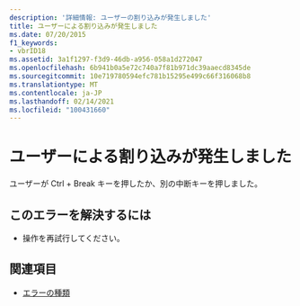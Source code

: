 ```yaml
---
description: '詳細情報: ユーザーの割り込みが発生しました'
title: ユーザーによる割り込みが発生しました
ms.date: 07/20/2015
f1_keywords:
- vbrID18
ms.assetid: 3a1f1297-f3d9-46db-a956-058a1d272047
ms.openlocfilehash: 6b941b0a5e72c740a7f81b971dc39aaecd8345de
ms.sourcegitcommit: 10e719780594efc781b15295e499c66f316068b8
ms.translationtype: MT
ms.contentlocale: ja-JP
ms.lasthandoff: 02/14/2021
ms.locfileid: "100431660"
---
```

# <a name="user-interrupt-occurred"></a>ユーザーによる割り込みが発生しました

ユーザーが Ctrl + Break キーを押したか、別の中断キーを押しました。  
  
## <a name="to-correct-this-error"></a>このエラーを解決するには  
  
- 操作を再試行してください。  
  
## <a name="see-also"></a>関連項目

- [エラーの種類](../programming-guide/language-features/error-types.md)
